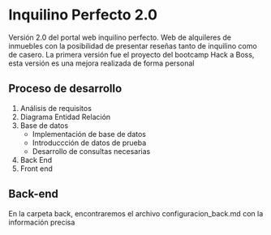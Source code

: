 # Inquilino Perfecto 2.0

Versión 2.0 del portal web inquilino perfecto.
Web de alquileres de inmuebles con la posibilidad de presentar reseñas tanto de inquilino como de casero.
La primera versión fue el proyecto del bootcamp Hack  a Boss, esta versión es una mejora realizada de forma personal

## Proceso de desarrollo

1. Análisis de requisitos
2. Diagrama Entidad Relación
3. Base de datos
    - Implementación de base de datos
    - Introduccción de datos de prueba
    - Desarrollo de consultas necesarias
4. Back End
5. Front end


## Back-end
En la carpeta back, encontraremos el archivo configuracion_back.md con la información precisa
